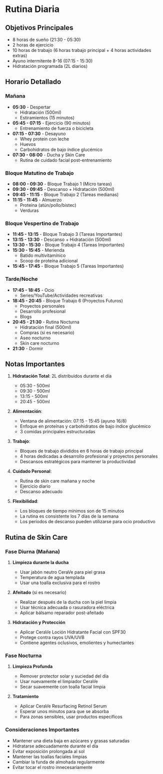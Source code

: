 # Rutina Diaria

## Objetivos Principales
- 8 horas de sueño (21:30 - 05:30)
- 2 horas de ejercicio
- 10 horas de trabajo (6 horas trabajo principal + 4 horas actividades extras)
- Ayuno intermitente 8-16 (07:15 - 15:30)
- Hidratación programada (2L diarios)

## Horario Detallado

### Mañana
- **05:30** - Despertar
  - Hidratación (500ml)
  - Estiramientos (15 minutos)
- **05:45 - 07:15** - Ejercicio (90 minutos)
  - Entrenamiento de fuerza o bicicleta
- **07:15 - 07:30** - Desayuno
  - Whey protein con leche
  - Huevos
  - Carbohidratos de bajo índice glucémico
- **07:30 - 08:00** - Ducha y Skin Care
  - Rutina de cuidado facial post-entrenamiento

### Bloque Matutino de Trabajo
- **08:00 - 09:30** - Bloque Trabajo 1 (Micro tareas)
- **09:30 - 09:45** - Descanso + Hidratación (500ml)
- **09:45 - 11:15** - Bloque Trabajo 2 (Tareas medianas)
- **11:15 - 11:45** - Almuerzo
  - Proteína (atún/pollo/bistec)
  - Verduras

### Bloque Vespertino de Trabajo
- **11:45 - 13:15** - Bloque Trabajo 3 (Tareas Importantes)
- **13:15 - 13:30** - Descanso + Hidratación (500ml)
- **13:30 - 15:30** - Bloque Trabajo 4 (Tareas Importantes)
- **15:30 - 15:45** - Merienda
  - Batido multivitamínico
  - Scoop de proteína adicional
- **15:45 - 17:45** - Bloque Trabajo 5 (Tareas Importantes)

### Tarde/Noche
- **17:45 - 18:45** - Ocio
  - Series/YouTube/Actividades recreativas
- **18:45 - 20:45** - Bloque Trabajo 6 (Proyectos Futuros)
  - Proyectos personales
  - Desarrollo profesional
  - Blogs
- **20:45 - 21:30** - Rutina Nocturna
  - Hidratación final (500ml)
  - Compras (si es necesario)
  - Aseo nocturno
  - Skin care nocturno
- **21:30** - Dormir

## Notas Importantes
1. **Hidratación Total**: 2L distribuidos durante el día
   - 05:30 - 500ml
   - 09:30 - 500ml
   - 13:15 - 500ml
   - 20:45 - 500ml

2. **Alimentación**:
   - Ventana de alimentación: 07:15 - 15:45 (ayuno 16/8)
   - Enfoque en proteínas y carbohidratos de bajo índice glucémico
   - 3 comidas principales estructuradas

3. **Trabajo**:
   - Bloques de trabajo divididos en 6 horas de trabajo principal
   - 4 horas dedicadas a desarrollo profesional y proyectos personales
   - Descansos estratégicos para mantener la productividad

4. **Cuidado Personal**:
   - Rutina de skin care mañana y noche
   - Ejercicio diario
   - Descanso adecuado

5. **Flexibilidad**:
   - Los bloques de tiempo mínimos son de 15 minutos
   - La rutina es consistente los 7 días de la semana
   - Los períodos de descanso pueden utilizarse para ocio productivo

## Rutina de Skin Care

### Fase Diurna (Mañana)
1. **Limpieza durante la ducha**
   - Usar jabón neutro CeraVe para piel grasa
   - Temperatura de agua templada
   - Usar una toalla exclusiva para el rostro

2. **Afeitado** (si es necesario)
   - Realizar después de la ducha con la piel limpia
   - Usar técnica adecuada o rasuradora eléctrica
   - Aplicar bálsamo reparador post-afeitado

3. **Hidratación y Protección**
   - Aplicar CeraVe Loción Hidratante Facial con SPF30
   - Protege contra rayos UVA/UVB
   - Contiene agentes oclusivos, emolientes y humectantes

### Fase Nocturna
1. **Limpieza Profunda**
   - Remover protector solar y suciedad del día
   - Usar nuevamente el limpiador CeraVe
   - Secar suavemente con toalla facial limpia

2. **Tratamiento**
   - Aplicar CeraVe Resurfacing Retinol Serum
   - Esperar unos minutos para que se absorba
   - Para zonas sensibles, usar productos específicos

### Consideraciones Importantes
- Mantener una dieta baja en azúcares y grasas saturadas
- Hidratarse adecuadamente durante el día
- Evitar exposición prolongada al sol
- Mantener las toallas faciales limpias
- Cambiar la funda de almohada regularmente
- Evitar tocar el rostro innecesariamente 